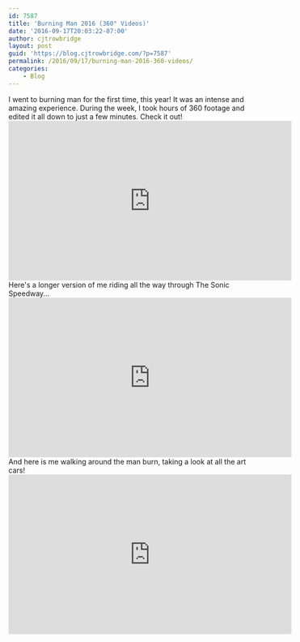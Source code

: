 ```yaml
---
id: 7587
title: 'Burning Man 2016 (360° Videos)'
date: '2016-09-17T20:03:22-07:00'
author: cjtrowbridge
layout: post
guid: 'https://blog.cjtrowbridge.com/?p=7587'
permalink: /2016/09/17/burning-man-2016-360-videos/
categories:
    - Blog
---
```


I went to burning man for the first time, this year! It was an intense and amazing experience. During the week, I took hours of 360 footage and edited it all down to just a few minutes. Check it out! <iframe allowfullscreen="" frameborder="0" height="315" src="https://www.youtube.com/embed/IrDqRBh8Ja0" width="560"></iframe>Here's a longer version of me riding all the way through The Sonic Speedway... <iframe allowfullscreen="" frameborder="0" height="315" src="https://www.youtube.com/embed/1LerChFo4KE" width="560"></iframe>And here is me walking around the man burn, taking a look at all the art cars! <iframe allowfullscreen="" frameborder="0" height="315" src="https://www.youtube.com/embed/30NkP-Wyy_I" width="560"></iframe>